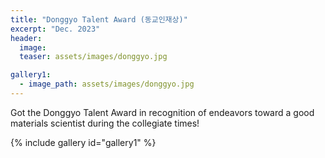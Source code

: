 ```yaml
---
title: "Donggyo Talent Award (동교인재상)"
excerpt: "Dec. 2023"
header:
  image: 
  teaser: assets/images/donggyo.jpg

gallery1:
  - image_path: assets/images/donggyo.jpg
---
```


Got the Donggyo Talent Award in recognition of endeavors toward a good materials scientist during the collegiate times!

{% include gallery id="gallery1"  %}
